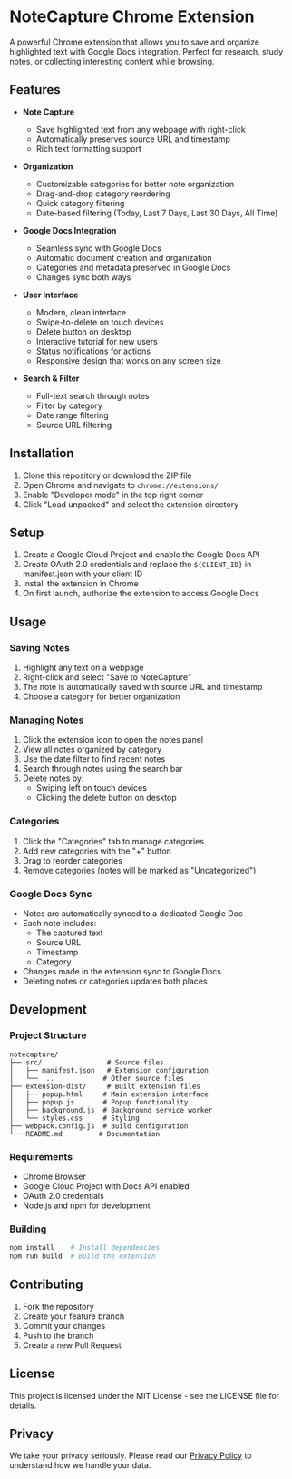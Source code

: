 # NoteCapture Chrome Extension

A powerful Chrome extension that allows you to save and organize highlighted text with Google Docs integration. Perfect for research, study notes, or collecting interesting content while browsing.

## Features

- **Note Capture**
  - Save highlighted text from any webpage with right-click
  - Automatically preserves source URL and timestamp
  - Rich text formatting support

- **Organization**
  - Customizable categories for better note organization
  - Drag-and-drop category reordering
  - Quick category filtering
  - Date-based filtering (Today, Last 7 Days, Last 30 Days, All Time)

- **Google Docs Integration**
  - Seamless sync with Google Docs
  - Automatic document creation and organization
  - Categories and metadata preserved in Google Docs
  - Changes sync both ways

- **User Interface**
  - Modern, clean interface
  - Swipe-to-delete on touch devices
  - Delete button on desktop
  - Interactive tutorial for new users
  - Status notifications for actions
  - Responsive design that works on any screen size

- **Search & Filter**
  - Full-text search through notes
  - Filter by category
  - Date range filtering
  - Source URL filtering

## Installation

1. Clone this repository or download the ZIP file
2. Open Chrome and navigate to `chrome://extensions/`
3. Enable "Developer mode" in the top right corner
4. Click "Load unpacked" and select the extension directory

## Setup

1. Create a Google Cloud Project and enable the Google Docs API
2. Create OAuth 2.0 credentials and replace the `${CLIENT_ID}` in manifest.json with your client ID
3. Install the extension in Chrome
4. On first launch, authorize the extension to access Google Docs

## Usage

### Saving Notes
1. Highlight any text on a webpage
2. Right-click and select "Save to NoteCapture"
3. The note is automatically saved with source URL and timestamp
4. Choose a category for better organization

### Managing Notes
1. Click the extension icon to open the notes panel
2. View all notes organized by category
3. Use the date filter to find recent notes
4. Search through notes using the search bar
5. Delete notes by:
   - Swiping left on touch devices
   - Clicking the delete button on desktop

### Categories
1. Click the "Categories" tab to manage categories
2. Add new categories with the "+" button
3. Drag to reorder categories
4. Remove categories (notes will be marked as "Uncategorized")

### Google Docs Sync
- Notes are automatically synced to a dedicated Google Doc
- Each note includes:
  - The captured text
  - Source URL
  - Timestamp
  - Category
- Changes made in the extension sync to Google Docs
- Deleting notes or categories updates both places

## Development

### Project Structure

```
notecapture/
├── src/                # Source files
│   ├── manifest.json   # Extension configuration
│   └── ...            # Other source files
├── extension-dist/     # Built extension files
│   ├── popup.html     # Main extension interface
│   ├── popup.js       # Popup functionality
│   ├── background.js  # Background service worker
│   └── styles.css     # Styling
├── webpack.config.js  # Build configuration
└── README.md         # Documentation
```

### Requirements

- Chrome Browser
- Google Cloud Project with Docs API enabled
- OAuth 2.0 credentials
- Node.js and npm for development

### Building

```bash
npm install    # Install dependencies
npm run build  # Build the extension
```

## Contributing

1. Fork the repository
2. Create your feature branch
3. Commit your changes
4. Push to the branch
5. Create a new Pull Request

## License

This project is licensed under the MIT License - see the LICENSE file for details.

## Privacy

We take your privacy seriously. Please read our [Privacy Policy](PRIVACY.md) to understand how we handle your data.
